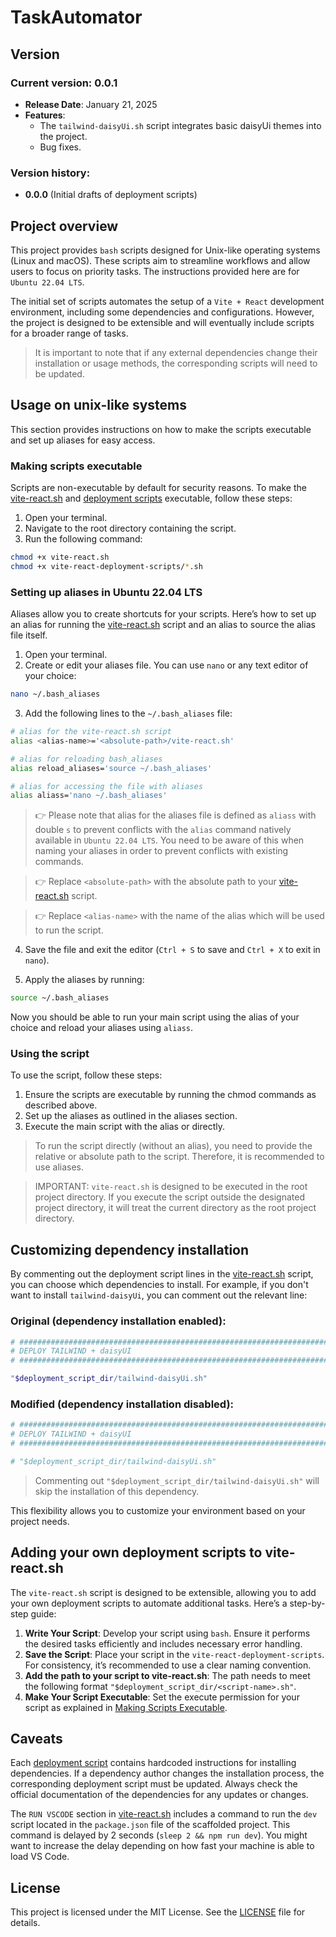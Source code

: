 # TaskAutomator

## Version

### Current version: 0.0.1
- **Release Date**: January 21, 2025
- **Features**:
  - The `tailwind-daisyUi.sh` script integrates basic daisyUi themes into the project.
  - Bug fixes.

### Version history:
  - **0.0.0** (Initial drafts of deployment scripts)

## Project overview

This project provides `bash` scripts designed for Unix-like operating systems (Linux and macOS). These scripts aim to streamline workflows and allow users to focus on priority tasks. The instructions provided here are for `Ubuntu 22.04 LTS`.

The initial set of scripts automates the setup of a `Vite + React` development environment, including some dependencies and configurations. However, the project is designed to be extensible and will eventually include scripts for a broader range of tasks.

> It is important to note that if any external dependencies change their installation or usage methods, the corresponding scripts will need to be updated.

## Usage on unix-like systems

This section provides instructions on how to make the scripts executable and set up aliases for easy access.

### Making scripts executable

Scripts are non-executable by default for security reasons. To make the [vite-react.sh](https://github.com/RabbitHole26/taskAutomator/blob/main/vite-react.sh) and [deployment scripts](https://github.com/RabbitHole26/taskAutomator/tree/main/vite-react-deployment-scripts) executable, follow these steps:

1. Open your terminal.
2. Navigate to the root directory containing the script.
3. Run the following command:

```bash
chmod +x vite-react.sh
chmod +x vite-react-deployment-scripts/*.sh
```

### Setting up aliases in Ubuntu 22.04 LTS

Aliases allow you to create shortcuts for your scripts. Here’s how to set up an alias for running the [vite-react.sh](https://github.com/RabbitHole26/taskAutomator/blob/main/vite-react.sh) script and an alias to source the alias file itself.

1. Open your terminal.
2. Create or edit your aliases file. You can use `nano` or any text editor of your choice:

```bash
nano ~/.bash_aliases
```

3. Add the following lines to the `~/.bash_aliases` file:

```bash
# alias for the vite-react.sh script
alias <alias-name>='<absolute-path>/vite-react.sh'

# alias for reloading bash_aliases 
alias reload_aliases='source ~/.bash_aliases'

# alias for accessing the file with aliases
alias aliass='nano ~/.bash_aliases'
```

> 👉 Please note that alias for the aliases file is defined as `aliass` with double `s` to prevent conflicts with the `alias` command natively available in `Ubuntu 22.04 LTS`. You need to be aware of this when naming your aliases in order to prevent conflicts with existing commands.

> 👉 Replace `<absolute-path>` with the absolute path to your [vite-react.sh](https://github.com/RabbitHole26/taskAutomator/blob/main/vite-react.sh) script.

> 👉 Replace `<alias-name>` with the name of the alias which will be used to run the script.

4. Save the file and exit the editor (`Ctrl + S` to save and `Ctrl + X` to exit in `nano`).

5. Apply the aliases by running:

```bash
source ~/.bash_aliases
```

Now you should be able to run your main script using the alias of your choice and reload your aliases using `aliass`.

### Using the script

To use the script, follow these steps:

1. Ensure the scripts are executable by running the chmod commands as described above.
2. Set up the aliases as outlined in the aliases section.
3. Execute the main script with the alias or directly.

> To run the script directly (without an alias), you need to provide the relative or absolute path to the script. Therefore, it is recommended to use aliases.

> IMPORTANT: `vite-react.sh` is designed to be executed in the root project directory. If you execute the script outside the designated project directory, it will treat the current directory as the root project directory.

## Customizing dependency installation

By commenting out the deployment script lines in the [vite-react.sh](https://github.com/RabbitHole26/taskAutomator/blob/main/vite-react.sh) script, you can choose which dependencies to install. For example, if you don't want to install `tailwind-daisyUi`, you can comment out the relevant line:

### Original (dependency installation enabled):

```bash
# #######################################################################################
# DEPLOY TAILWIND + daisyUI
# #######################################################################################

"$deployment_script_dir/tailwind-daisyUi.sh"
```

### Modified (dependency installation disabled):

```bash
# #######################################################################################
# DEPLOY TAILWIND + daisyUI
# #######################################################################################

# "$deployment_script_dir/tailwind-daisyUi.sh"
```

> Commenting out `"$deployment_script_dir/tailwind-daisyUi.sh"` will skip the installation of this dependency.

This flexibility allows you to customize your environment based on your project needs.

## Adding your own deployment scripts to vite-react.sh

The `vite-react.sh` script is designed to be extensible, allowing you to add your own deployment scripts to automate additional tasks. Here’s a step-by-step guide:

1. **Write Your Script**: Develop your script using `bash`. Ensure it performs the desired tasks efficiently and includes necessary error handling.
2. **Save the Script**: Place your script in the `vite-react-deployment-scripts`. For consistency, it’s recommended to use a clear naming convention.
3. **Add the path to your script to vite-react.sh**: The path needs to meet the following format `"$deployment_script_dir/<script-name>.sh"`.
4. **Make Your Script Executable**: Set the execute permission for your script as explained in [Making Scripts Executable](#making-scripts-executable).

## Caveats

Each [deployment script](https://github.com/RabbitHole26/taskAutomator/tree/main/vite-react-deployment-scripts) contains hardcoded instructions for installing dependencies. If a dependency author changes the installation process, the corresponding deployment script must be updated. Always check the official documentation of the dependencies for any updates or changes.

The `RUN VSCODE` section in [vite-react.sh](https://github.com/RabbitHole26/taskAutomator/blob/main/vite-react.sh) includes a command to run the `dev` script located in the `package.json` file of the scaffolded project. This command is delayed by 2 seconds (`sleep 2 && npm run dev`). You might want to increase the delay depending on how fast your machine is able to load VS Code.

## License
This project is licensed under the MIT License. See the [LICENSE](https://github.com/RabbitHole26/taskAutomator/blob/main/LICENSE) file for details.
